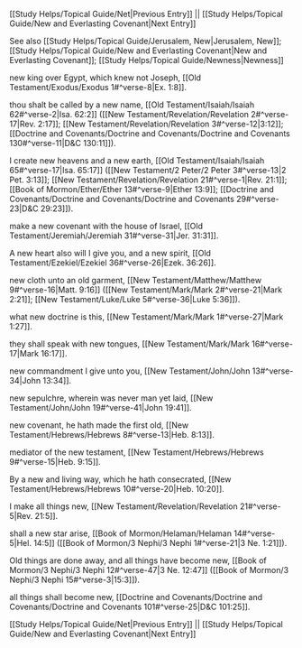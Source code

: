 [[Study Helps/Topical Guide/Net|Previous Entry]]  ||  [[Study Helps/Topical Guide/New and Everlasting Covenant|Next Entry]]

 See also [[Study Helps/Topical Guide/Jerusalem, New|Jerusalem, New]]; [[Study Helps/Topical Guide/New and Everlasting Covenant|New and Everlasting Covenant]]; [[Study Helps/Topical Guide/Newness|Newness]]

 new king over Egypt, which knew not Joseph, [[Old Testament/Exodus/Exodus 1#^verse-8|Ex. 1:8]].

 thou shalt be called by a new name, [[Old Testament/Isaiah/Isaiah 62#^verse-2|Isa. 62:2]] ([[New Testament/Revelation/Revelation 2#^verse-17|Rev. 2:17]]; [[New Testament/Revelation/Revelation 3#^verse-12|3:12]]; [[Doctrine and Covenants/Doctrine and Covenants/Doctrine and Covenants 130#^verse-11|D&C 130:11]]).

 I create new heavens and a new earth, [[Old Testament/Isaiah/Isaiah 65#^verse-17|Isa. 65:17]] ([[New Testament/2 Peter/2 Peter 3#^verse-13|2 Pet. 3:13]]; [[New Testament/Revelation/Revelation 21#^verse-1|Rev. 21:1]]; [[Book of Mormon/Ether/Ether 13#^verse-9|Ether 13:9]]; [[Doctrine and Covenants/Doctrine and Covenants/Doctrine and Covenants 29#^verse-23|D&C 29:23]]).

 make a new covenant with the house of Israel, [[Old Testament/Jeremiah/Jeremiah 31#^verse-31|Jer. 31:31]].

 A new heart also will I give you, and a new spirit, [[Old Testament/Ezekiel/Ezekiel 36#^verse-26|Ezek. 36:26]].

 new cloth unto an old garment, [[New Testament/Matthew/Matthew 9#^verse-16|Matt. 9:16]] ([[New Testament/Mark/Mark 2#^verse-21|Mark 2:21]]; [[New Testament/Luke/Luke 5#^verse-36|Luke 5:36]]).

 what new doctrine is this, [[New Testament/Mark/Mark 1#^verse-27|Mark 1:27]].

 they shall speak with new tongues, [[New Testament/Mark/Mark 16#^verse-17|Mark 16:17]].

 new commandment I give unto you, [[New Testament/John/John 13#^verse-34|John 13:34]].

 new sepulchre, wherein was never man yet laid, [[New Testament/John/John 19#^verse-41|John 19:41]].

 new covenant, he hath made the first old, [[New Testament/Hebrews/Hebrews 8#^verse-13|Heb. 8:13]].

 mediator of the new testament, [[New Testament/Hebrews/Hebrews 9#^verse-15|Heb. 9:15]].

 By a new and living way, which he hath consecrated, [[New Testament/Hebrews/Hebrews 10#^verse-20|Heb. 10:20]].

 I make all things new, [[New Testament/Revelation/Revelation 21#^verse-5|Rev. 21:5]].

 shall a new star arise, [[Book of Mormon/Helaman/Helaman 14#^verse-5|Hel. 14:5]] ([[Book of Mormon/3 Nephi/3 Nephi 1#^verse-21|3 Ne. 1:21]]).

 Old things are done away, and all things have become new, [[Book of Mormon/3 Nephi/3 Nephi 12#^verse-47|3 Ne. 12:47]] ([[Book of Mormon/3 Nephi/3 Nephi 15#^verse-3|15:3]]).

 all things shall become new, [[Doctrine and Covenants/Doctrine and Covenants/Doctrine and Covenants 101#^verse-25|D&C 101:25]].

[[Study Helps/Topical Guide/Net|Previous Entry]]  ||  [[Study Helps/Topical Guide/New and Everlasting Covenant|Next Entry]]